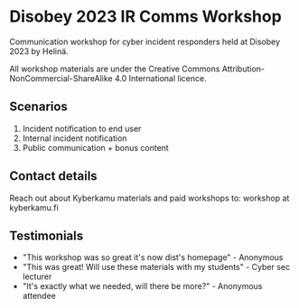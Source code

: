 # Disobey 2023 IR Comms Workshop
Communication workshop for cyber incident responders held at Disobey 2023 by Helinä. 

All workshop materials are under the Creative Commons Attribution-NonCommercial-ShareAlike 4.0 International licence.

## Scenarios

1. Incident notification to end user
2. Internal incident notification
3. Public communication + bonus content

## Contact details

Reach out about Kyberkamu materials and paid workshops to: workshop at kyberkamu.fi

## Testimonials

- "This workshop was so great it's now dist's homepage" - Anonymous
- "This was great! Will use these materials with my students" - Cyber sec lecturer
- "It's exactly what we needed, will there be more?" - Anonymous attendee
